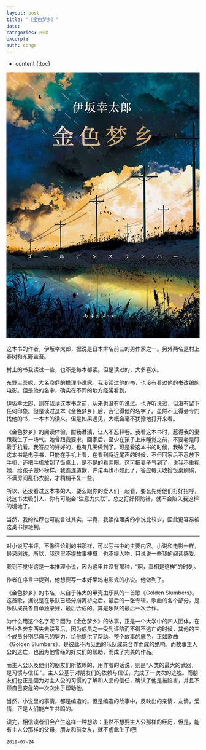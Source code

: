 ```yaml
---
layout: post
title: "《金色梦乡》"
date:
categories: 阅读
excerpt:
auth: conge
---
```

* content
{:toc}

![](/assets/images/阅读/118382-67fdb59a5ce27093.png)

这本书的作者，伊坂幸太郎，据说是日本排名前三的男作家之一。另外两名是村上春树和东野圭吾。

村上的书我读过一些，也不是每本都读。但是读过的，大多喜欢。

东野圭吾呢，大名鼎鼎的推理小说家。我没读过他的书，也没有看过他的书改编的电影。但是他的名字，确实在不同的地方经常看到。

伊坂幸太郎，则在我读这本书之前，从来也没有听说过。也许听说过，但没有留下任何印象。但是读过这本《金色梦乡》后，我记得他的名字了。虽然不见得会专门找他的书，一本本的读来。但是如果遇见，大概会毫不犹豫地打开来看。

《金色梦乡》的阅读体验，酣畅淋漓，让人不忍释卷。我看这本书时，惹得我的妻跟我生了一场气。她曾跟我要求，回家后，至少在孩子上床睡觉之前，不要老是盯着手机看。我答应的好好的，也有几天做到了。可是看这本书的时候，我破了戒。这本书是电子书，只能在手机上看，在看到将近尾声的时候，不但回家后不忍放下手机，还把手机放到了饭桌上，是不是的看两眼。这可把妻子气到了，说我不重视她，给孩子做坏榜样。我连连道歉，许诺再也不如此了，答应每天收拾饭桌刷碗，不满房间乱扔衣服，才稍稍平复一些。

所以，还没看过这本书的人，要么跟你的爱人们一起看，要么先给他们打好招呼，说这书太吸引人，你有可能会“注意力失联”。总之打好预防针，就不会陷入我这样的境地了。

当然，我的推荐也可能言过其实，毕竟，我读推理类的小说比较少，因此更容易被这类书惊艳到。

----

对小说写书评，不像评论别的书那样，可以写书中的主要内容。小说和电影一样，最忌剧透。所以，我这里不提故事梗概，也不提人物，只说说一些我的阅读感受。

我到不觉得这是一本推理小说，因为这里并没有那种，“啊，真相是这样”的时刻。

作者在序言中提到，他想要写一本好莱坞电影式的小说。他做到了。

《金色梦乡》的书名，来自于伟大的甲壳虫乐队的一首歌《Golden Slumbers》。这首歌，据说是在乐队已经分崩离析之后，最后的一张专辑。歌曲的各个部分，是乐队成员各自单独录好，最后合成的。算是乐队的最后一次合作。

为什么用这个名字呢？因为《金色梦乡》的故事，正是一个大学中的四人团体，在毕业各奔东西失去联系后，因为成员之一受到诬陷而不得不逃亡的时候，其他的三个成员分别尽自己的努力，给他提供了帮助。整个故事的底色，正如歌曲《Golden Slumbers》，是彼此不再见面的乐队成员合作而成的绝响。而故事主人公的逃亡，也因为他曾经的好友们的帮助，而成了完美的作品。

而主人公以及他们的朋友们所依赖的，用作者的话说，则是“人类的最大的武器，是习惯与信任 ”。主人公基于对朋友们的依赖与信任，完成了一次次的逃脱。而朋友们也正是因为对主人公的习惯的了解和人品的信任，确认了他是被陷害，并且不顾自己安危的一次次出手帮助他。

当然，小说里的事情，都是编造的。但是编造的故事中，反映出的亲情，友情，爱情，正是人们能产生共鸣的。

读完，相信读者们会产生这样一种想法：虽然不想要主人公那样的经历，但是，能有主人公那样的父母，朋友和前女友，就不虚此生了吧!

```
2019-07-24
```
